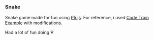### Snake

Snake game made for fun using [P5.js](https://p5js.org).
For reference, i used [Code Train Example](https://www.youtube.com/watch?v=AaGK-fj-BAM) with modifications.

Had a lot of fun doing :heartpulse:
